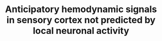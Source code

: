 ---
title: "Anticipatory hemodynamic signals in sensory cortex not predicted by local neuronal activity"
project_id: 
conference_id: ""
presenters:
   - peter_bandettini
summary: "Journal Club for fMRI discussion group"
file: /assets/presentations/
filename: 
layout: presentation
---